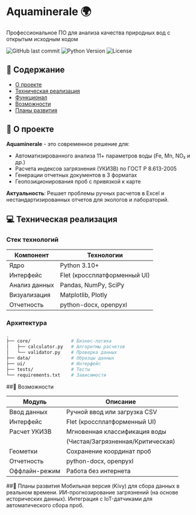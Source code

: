 # Aquaminerale 🌍

Профессиональное ПО для анализа качества природных вод с открытым исходным кодом

![GitHub last commit](https://img.shields.io/github/last-commit/werteisiz/aquaminerale/main)
![Python Version](https://img.shields.io/badge/python-3.10%2B-blue)
![License](https://img.shields.io/badge/license-MIT-green)

## 📌 Содержание
- [О проекте](#-о-проекте)
- [Техническая реализация](#-техническая-реализация)
- [Функционал](#-функционал)
- [Возможности](#-возможности)
- [Планы развития](#-планы-развития)


## 🌊 О проекте

**Aquaminerale** - это современное решение для:
- Автоматизированного анализа 11+ параметров воды (Fe, Mn, NO₂ и др.)
- Расчета индексов загрязнения (УКИЗВ) по ГОСТ Р 8.613-2005
- Генерации отчетных документов в 3 форматах
- Геопозиционирования проб с привязкой к карте

**Актуальность**: Решает проблемы ручных расчетов в Excel и нестандартизированных отчетов для экологов и лабораторий.

## 💻 Техническая реализация

### Стек технологий
| Компонент       | Технологии                          |
|----------------|-----------------------------------|
| Ядро           | Python 3.10+                      |
| Интерфейс      | Flet (кроссплатформенный UI)      |
| Анализ данных  | Pandas, NumPy, SciPy              |
| Визуализация   | Matplotlib, Plotly                |
| Отчетность     | python-docx, openpyxl             |

### Архитектура
```bash
.
├── core/               # Бизнес-логика
│   ├── calculator.py   # Алгоритмы расчетов
│   └── validator.py    # Проверка данных
├── data/               # Образцы данных
├── ui/                 # Интерфейс
├── tests/              # Тесты
└── requirements.txt    # Зависимости
```
##🌟 Возможности
	
| Модуль         |          Описание                 |
|----------------|-----------------------------------|
| Ввод данных    | Ручной ввод или загрузка CSV      |
| Интерфейс      | Flet (кроссплатформенный UI)      |
| Расчет УКИЗВ   | Мгновенная классификация воды     |
|                | (Чистая/Загрязненная/Критическая) |
| Геометки       | Сохранение координат проб         |
| Отчетность     | python-docx, openpyxl             |
| Оффлайн-режим  |	Работа без интернета            |


##🚀 Планы развития
Мобильная версия (Kivy) для сбора данных в реальном времени.
ИИ-прогнозирование загрязнений (на основе исторических данных).
Интеграция с IoT-датчиками для автоматического сбора проб.






